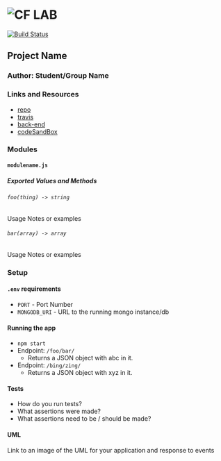 ![CF](http://i.imgur.com/7v5ASc8.png) LAB
=================================================

[![Build Status](https://travis-ci.com/edpuzino/lab-29-code.svg?branch=master)](https://travis-ci.com/edpuzino/lab-29-code)

## Project Name

### Author: Student/Group Name

### Links and Resources
* [repo](https://github.com/edpuzino/lab-29-code)
* [travis](https://travis-ci.com/edpuzino/lab-29-code)
* [back-end](http://xyz.com)
* [codeSandBox](https://codesandbox.io/s/135n7zjxyl)

### Modules
#### `modulename.js`
##### Exported Values and Methods

###### `foo(thing) -> string`
Usage Notes or examples

###### `bar(array) -> array`
Usage Notes or examples

### Setup
#### `.env` requirements
* `PORT` - Port Number
* `MONGODB_URI` - URL to the running mongo instance/db

#### Running the app
* `npm start`
* Endpoint: `/foo/bar/`
  * Returns a JSON object with abc in it.
* Endpoint: `/bing/zing/`
  * Returns a JSON object with xyz in it.

#### Tests
* How do you run tests?
* What assertions were made?
* What assertions need to be / should be made?

#### UML
Link to an image of the UML for your application and response to events
